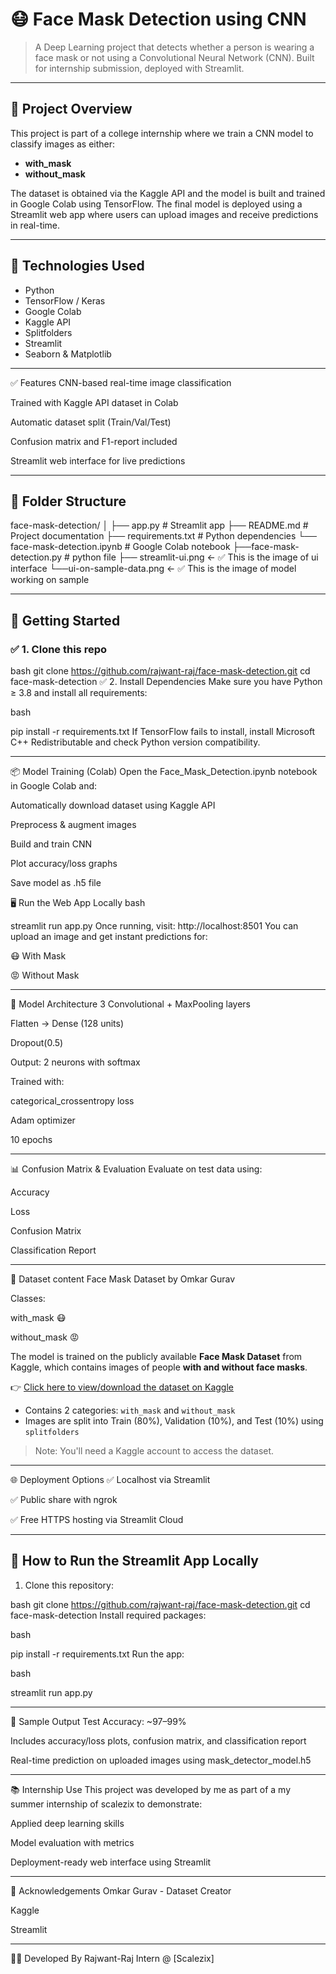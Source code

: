 # 😷 Face Mask Detection using CNN

> A Deep Learning project that detects whether a person is wearing a face mask or not using a Convolutional Neural Network (CNN). Built for internship submission, deployed with Streamlit.

---

## 📌 Project Overview

This project is part of a college internship where we train a CNN model to classify images as either:

- **with_mask**
- **without_mask**

The dataset is obtained via the Kaggle API and the model is built and trained in Google Colab using TensorFlow. The final model is deployed using a Streamlit web app where users can upload images and receive predictions in real-time.

---


## 🧠 Technologies Used

- Python
- TensorFlow / Keras
- Google Colab
- Kaggle API
- Splitfolders
- Streamlit
- Seaborn & Matplotlib

---

✅ Features
CNN-based real-time image classification

Trained with Kaggle API dataset in Colab

Automatic dataset split (Train/Val/Test)

Confusion matrix and F1-report included

Streamlit web interface for live predictions

---

## 📁 Folder Structure

face-mask-detection/
│
├── app.py # Streamlit app
├── README.md # Project documentation
├── requirements.txt # Python dependencies
└── face-mask-detection.ipynb # Google Colab notebook
├──face-mask-detection.py # python file
├── streamlit-ui.png  ← ✅ This is the image of ui interface
└──ui-on-sample-data.png  ← ✅ This is the image of model working on sample

---

## 🚀 Getting Started

### ✅ 1. Clone this repo

bash
git clone https://github.com/rajwant-raj/face-mask-detection.git
cd face-mask-detection
✅ 2. Install Dependencies
Make sure you have Python ≥ 3.8 and install all requirements:

bash

pip install -r requirements.txt
If TensorFlow fails to install, install Microsoft C++ Redistributable and check Python version compatibility.

---

📦 Model Training (Colab)
Open the Face_Mask_Detection.ipynb notebook in Google Colab and:

Automatically download dataset using Kaggle API

Preprocess & augment images

Build and train CNN

Plot accuracy/loss graphs

Save model as .h5 file

🖥️ Run the Web App Locally
bash

streamlit run app.py
Once running, visit:  http://localhost:8501
You can upload an image and get instant predictions for:

😷 With Mask

😡 Without Mask

---

🧠 Model Architecture
3 Convolutional + MaxPooling layers

Flatten → Dense (128 units)

Dropout(0.5)

Output: 2 neurons with softmax

Trained with:

categorical_crossentropy loss

Adam optimizer

10 epochs

---

📊 Confusion Matrix & Evaluation
Evaluate on test data using:

Accuracy

Loss

Confusion Matrix

Classification Report

---

📌 Dataset content
Face Mask Dataset by Omkar Gurav

Classes:

with_mask 😷

without_mask 😡


The model is trained on the publicly available **Face Mask Dataset** from Kaggle, which contains images of people **with and without face masks**.

👉 [Click here to view/download the dataset on Kaggle](https://www.kaggle.com/datasets/omkargurav/face-mask-dataset)

- Contains 2 categories: `with_mask` and `without_mask`
- Images are split into Train (80%), Validation (10%), and Test (10%) using `splitfolders`
> Note: You'll need a Kaggle account to access the dataset.

---

🌐 Deployment Options
✅ Localhost via Streamlit

✅ Public share with ngrok

✅ Free HTTPS hosting via Streamlit Cloud

---

## 🚀 How to Run the Streamlit App Locally

1. Clone this repository:

bash
git clone https://github.com/rajwant-raj/face-mask-detection.git
cd face-mask-detection
Install required packages:

bash

pip install -r requirements.txt
Run the app:

bash

streamlit run app.py

---

🧪 Sample Output
Test Accuracy: ~97–99%

Includes accuracy/loss plots, confusion matrix, and classification report

Real-time prediction on uploaded images using mask_detector_model.h5

---

📚 Internship Use
This project was developed by me as part of a my summer internship of scalezix to demonstrate:

Applied deep learning skills 

Model evaluation with metrics

Deployment-ready web interface using Streamlit

---

🤝 Acknowledgements
Omkar Gurav - Dataset Creator

Kaggle

Streamlit

---

🧑‍💻 Developed By
Rajwant-Raj
Intern @ [Scalezix]

